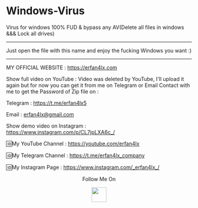 # Windows-Virus
Virus for windows 100% FUD &amp; bypass any AV(Delete all files in windows &&& Lock all drives)

***
 Just open the file with this name and enjoy the fucking Windows you want :)
***

 MY OFFICIAL WEBSITE : https://erfan4lx.com

Show full video on YouTube : Video was deleted by YouTube, I'll upload it again but for now you can get it from me on Telegram or Email
Contact with me to get the Password of Zip file on :

 Telegram : https://t.me/erfan4lx5
  
 Email : erfan4lx@gmail.com

Show demo video on Instagram : https://www.instagram.com/p/CL7jpLXA6c_/

🆔My YouTube Channel : https://youtube.com/erfan4lx

🆔My Telegram Channel : https://t.me/erfan4lx_company

🆔My Instagram Page : https://www.instagram.com/_erfan4lx_/

<p align="center">
  Follow Me On
</p>
<p align="center">
  <a href="https://www.youtube.com/c/erfan4lx?sub_confirmation=1">
    <img src="https://www.iconsdb.com/icons/preview/black/youtube-4-xxl.png" width="40" height="40">
  </a>
</p>
